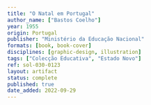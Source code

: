 ```yaml
---
title: "O Natal em Portugal"
author_name: ["Bastos Coelho"]
year: 1955
origin: Portugal
publisher: "Ministério da Educação Nacional"
formats: [book, book-cover]
disciplines: [graphic-design, illustration]
tags: ["Colecção Educativa", "Estado Novo"]
ref: sol-030-0123
layout: artifact
status: complete
published: true
date_added: 2022-09-29
---
```

